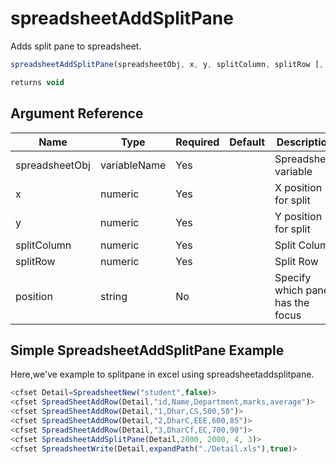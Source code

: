 # spreadsheetAddSplitPane

 Adds split pane to spreadsheet.

```javascript
spreadsheetAddSplitPane(spreadsheetObj, x, y, splitColumn, splitRow [, position])
```

```javascript
returns void
```

## Argument Reference

| Name | Type | Required | Default | Description | Values |
| --- | --- | --- | --- | --- | --- |
| spreadsheetObj | variableName | Yes |  | Spreadsheet variable |  |
| x | numeric | Yes |  | X position for split |  |
| y | numeric | Yes |  | Y position for split |  |
| splitColumn | numeric | Yes |  | Split Column |  |
| splitRow | numeric | Yes |  | Split Row |  |
| position | string | No |  | Specify which pane has the focus | /Users/garethedwards/development/github/cfdocs/docs/functions/spreadsheetaddsplitpane.md|UPPER_RIGHT |

## Simple SpreadsheetAddSplitPane Example

Here,we've example to splitpane in excel using spreadsheetaddsplitpane.

```javascript
<cfset Detail=SpreadsheetNew("student",false)>
<cfset SpreadSheetAddRow(Detail,"id,Name,Department,marks,average")>
<cfset SpreadSheetAddRow(Detail,"1,Dhar,CS,500,50")>
<cfset SpreadSheetAddRow(Detail,"2,DharC,EEE,600,85")>
<cfset SpreadSheetAddRow(Detail,"3,DharCf,EC,700,90")>
<cfset SpreadsheetAddSplitPane(Detail,2000, 2000, 4, 3)>
<cfset SpreadsheetWrite(Detail,expandPath("./Detail.xls"),true)>
```
